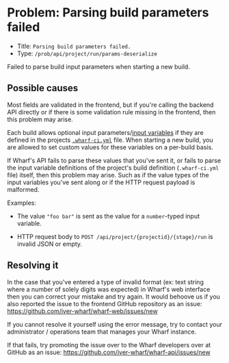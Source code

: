 # Problem: Parsing build parameters failed

<!-- panels:start -->

<!-- div:right-panel -->

- Title: `Parsing build parameters failed.`
- Type: `/prob/api/project/run/params-deserialize`

<!-- div:left-panel -->

Failed to parse build input parameters when starting a new build.

<!-- panels:end -->

## Possible causes

<!-- panels:start -->

<!-- div:left-panel -->

Most fields are validated in the frontend, but if you're calling the backend API
directly or if there is some validation rule missing in the frontend, then this
problem may arise.

Each build allows optional input parameters/[input variables](/usage-wharfyml/variables/input-variables.md)
if they are defined in the projects [`.wharf-ci.yml`](/usage-wharfyml/) file.
When starting a new build, you are allowed to set custom values for these
variables on a per-build basis.

If Wharf's API fails to parse these values that you've sent it, or fails to
parse the input variable definitions of the project's build definition
(`.wharf-ci.yml` file) itself, then this problem may arise.
Such as if the value types of the input variables you've sent along or if the
HTTP request payload is malformed.

<!-- div:right-panel -->

Examples:

- The value `"foo bar"` is sent as the value for a `number`-typed input
  variable.

- HTTP request body to `POST /api/project/{projectid}/{stage}/run` is invalid
  JSON or empty.

<!-- panels:end -->

## Resolving it

In the case that you've entered a type of invalid format (ex: text string where
a number of solely digits was expected) in Wharf's web interface then you can
correct your mistake and try again. It would behoove us if you also reported the
issue to the frontend GitHub repository as an issue: <https://github.com/iver-wharf/wharf-web/issues/new>

If you cannot resolve it yourself using the error message, try to contact your
administrator / operations team that manages your Wharf instance.

If that fails, try promoting the issue over to the Wharf developers over at
GitHub as an issue: <https://github.com/iver-wharf/wharf-api/issues/new>
